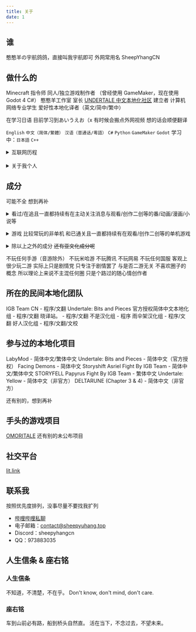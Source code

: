 ```yaml
---
title: 关于
date: 1
---
```


## 谁
憨憨羊の宇航鸽鸽，直接叫我宇航即可
外网常用名 SheepYhangCN

## 做什么的
Minecraft 指令师
同人/独立游戏制作者
（曾经使用 GameMaker，现在使用 Godot 4 C#）
憨憨羊工作室 室长
[UNDERTALE 中文本地化社区](https://utclc.top) 建立者
计算机网络专业学生
爱好性本地化译者（英文/简中/繁中）

在学习日语 目前学习到あいうえお（x
有时候会搬点外网视频 想的话会顺便翻译

`English` `中文（简体/繁體）` `汉语（普通话/粵語）`
`C#` `Python` `GameMaker` `Godot`
学习中：`日本語` `C++`

<details>
<summary>互联网历程</summary>

2017年至今 - 录制游戏实况，2022年开始往后几乎没了，看心情做
2020年至2021年 - 制作 Minecraft 地图、资源包、指令包
2022年 - 做 Undertale 同人游戏汉化
2022年至今 - 各种项目的简/繁体中文本地化工作
2022年至2023年 - 制作 Undertale 同人游戏
2023年 - 做术力口翻调 后续太久没做忘干净了所以就没做了
2023年至今 - 制作 MMD，技术力不高，基本都是套动作
2023年至今 - 做东方同人游戏，未公开
</details>
<br>
<details>
<summary>关于我个人</summary>

MBTI：INTP-T

特立独行 不爱随波逐流 不爱公开站队
非常厌恶集体主义与形式主义
很好相处，不爱主动引起争端，情绪容易不稳
虽然极其不情愿，但是经常作为和事佬
脾气较为极端，不是友好就是极差，请见谅。
不记仇 记忆力很差 所以其实不记仇的原因是第二天就会忘

很怕尴尬 不管尴尬的是不是我都快看不下去
现实中内向 社恐 怕生 比起引人注目更喜欢默默无闻当透明人
不喜欢出门 出了门总怕自己的行为举止会引人注目
面对不熟的人会有很强的拘束感
总喜欢待在自己的舒适圈里 不希望打扰到任何人或被任何人打扰
非常害怕自己的行为举止会影响到他人
很擅长自我内耗 难以与人面对面交流
比起要求他人 更愿意让自己迁就他人
总是顾虑自己是否影响到他人

很怕麻烦 讨厌各种破事 很少主动揽活 也不愿做出头鸟
少数会揽的活是因为对它的兴趣大于自己的懒癌
假若最后被迫作为主操负责 仍会竭尽所能做到最好

大部分情况下对事不对人 很少把话说绝
很少主动站边 总是妄想着能两全其美

最喜欢的音乐：
王七七《人生态度》
（被下架的旧版，新版的词不喜欢）
</details>

## 成分
可能不全 想到再补

<details>
<summary>看过/在追且一直都持续有在主动关注消息与观看/创作二创等的番/动画/漫画/小说等</summary>

三体
Rick And Morty
喜羊羊与灰太狼
名侦探柯南
某科学的超电磁炮
间谍过家家
My Little Pony
神奇数字马戏团
孤独摇滚
Girls Band Cry
MyGO / Ave Mujica</details>
<details>
<summary>游戏 比较常玩的非单机 和已通关且一直都持续有在观看/创作二创等的单机游戏</summary>

Minecraft
Undertale
Deltarune
OneShot
OMORI
OutCore
Henry Stickmin
Pizza Tower
宅男的人间冒险
塞尔达传说（王国之泪）
宝可梦（朱紫）
Splatoon
Super Mario Bros
星之卡比
Doki Doki Literature Club
Counter-Strike
Half-Life
Portal
Left 4 Dead
Garry's Mod
s&box
Grand Theft Auto
Cyberpunk 2077
逆转裁判
Roblox
Plants Vs Zombies
Phigros
MuseDash
世界计划
VRChat
Maimai DX
蔚蓝档案
鸣潮
魔法少女的魔女审判</details>
<details>
<summary>除以上之外的成分 <del>还有亚文化成分呢</del></summary>

Vocaloid
东方Project
Cookie☆
电棍otto
哈基米
Neuro-sama
Lost media
</details>

不玩任何手游（音游除外）
不玩米哈游 不玩腾讯 不玩网易 不玩任何国服
客观上很少玩二游 实际上只是剧情党 只专注于剧情罢了 与是否二游无关
不喜欢圈子的概念 所以理论上来说不主混任何圈 只是个路过的随心情创作者

## 所在的民间本地化团队
IGB Team CN - 程序/文翻
Undertale: Bits and Pieces 官方授权简体中文本地化组 - 程序/文翻
晓译站。 - 程序/文翻
不是汉化组 - 程序
雨伞架汉化组 - 程序/文翻
好人汉化组 - 程序/文翻/文校

## 参与过的本地化项目
LabyMod - 简体中文/繁体中文
Undertale: Bits and Pieces - 简体中文（官方授权）
Facing Demons - 简体中文
Storyshift Asriel Fight By IGB Team - 简体中文/繁体中文
STORYFELL Papyrus Fight By IGB Team - 繁体中文
Undertale: Yellow - 简体中文（非官方）
DELTARUNE (Chapter 3 & 4) - 简体中文（非官方）

还有别的，想到再补

## 手头的游戏项目
[OMORITALE](https://gamejolt.com/games/OMORITALE/685985)
还有别的未公布项目

## 社交平台
[lit.link](https://lit.link/sheepyuhang)

## 联系我
按照优先度排列，没事尽量不要找我扩列
 - [哔哩哔哩私聊](https://message.bilibili.com/#/whisper/mid252906762)
 - 电子邮箱：contact@sheepyuhang.top
 - Discord：sheepyhangcn
 - QQ：973883035

## 人生信条 & 座右铭
### 人生信条
不知道，不清楚，不在乎。
Don\'t know, don\'t mind, don\'t care.
### 座右铭
车到山前必有路，船到桥头自然直。
活在当下，不念过去，不望未来。